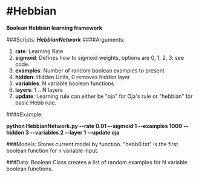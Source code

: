 #Hebbian
=======

__Boolean Hebbian learning framework__

###Scripts:
**_HebbianNetwork_**
####Arguments:

1. **rate**: Learning Rate
2. **sigmoid**: Defines how to sigmoid weights, options are 0, 1, 2, 3: see code.
3. **examples**: Number of random boolean examples to present
4. **hidden**: Hidden Units, 0 removes hidden layer
5. **variables**: N variable boolean functions
6. **layers**: 1 .. N layers
7. **update**: Learning rule can either be "oja" for Oja's rule or "hebbian" for basic Hebb rule.

####Example:

<b>
python HebbianNetwork.py  --rate 0.01 --sigmoid 1 --examples 1000 --hidden 3 --variables 2 --layer 1 --update oja
</b>

###Models:
  Stores current model by function.  "hebb0.txt" is the first boolean function for n variable input.

###Data:
  Boolean Class creates a list of random examples for N variable boolean functions.
  
  

